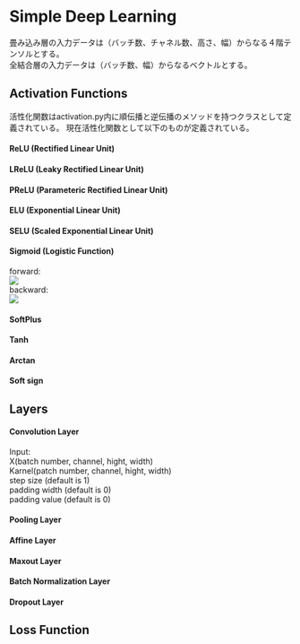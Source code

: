 # Simple Deep Learning
畳み込み層の入力データは（バッチ数、チャネル数、高さ、幅）からなる４階テンソルとする。  
全結合層の入力データは（バッチ数、幅）からなるベクトルとする。
## Activation Functions
活性化関数はactivation.py内に順伝播と逆伝播のメソッドを持つクラスとして定義されている。
現在活性化関数として以下のものが定義されている。
#### ReLU (Rectified Linear Unit)
#### LReLU (Leaky Rectified Linear Unit)
#### PReLU (Parameteric Rectified Linear Unit)
#### ELU (Exponential Linear Unit)
#### SELU (Scaled Exponential Linear Unit)
#### Sigmoid (Logistic Function)

forward:  
<img src="https://latex.codecogs.com/gif.latex?f(x)=\frac{1}{1&plus;e^{-x}}" />  
backward:  
<img src="https://latex.codecogs.com/gif.latex?f'(x)=f(x)(1-f(x))" />  
#### SoftPlus 
#### Tanh
#### Arctan
#### Soft sign
## Layers
#### Convolution Layer
Input:  
X(batch number, channel, hight, width)  
Karnel(patch number, channel, hight, width)  
step size (default is 1)  
padding width (default is 0)  
padding value (default is 0)  
#### Pooling Layer
#### Affine Layer
#### Maxout Layer
#### Batch Normalization Layer
#### Dropout Layer
## Loss Function

